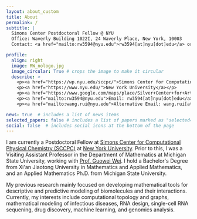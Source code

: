 ```yaml
---
layout: about_custom
title: About
permalink: /
subtitle: |
  Simons Center Postdoctoral Fellow @ NYU
  Office: Waverly Building 1022I, 24 Waverly Place, New York, 10003
  Contact: <a href="mailto:rw3594@nyu.edu">rw3594[at]nyu[dot]edu</a> or <a href="mailto:wang.rui@nyu.edu">wang.rui[at]nyu[dot]edu</a>

profile:
  align: right
  image: RW_nologo.jpg
  image_circular: True # crops the image to make it circular
  describe: >
    <p><a href="https://wp.nyu.edu/sccpc/">Simons Center for Computational Physical Chemistry</a></p> 
    <p><a href="https://www.nyu.edu/">New York University</a></p> 
    <p><a href="https://www.google.com/maps/place/Silver+Center+for+Arts+and+Science/@40.7300976,-73.9982679,17z/data=!3m1!5s0x89c259909021222b:0xb9bb6b98ab8feefb!4m14!1m7!3m6!1s0x89c25990990b5405:0xadad3d11ec59c6b4!2sSilver+Center+for+Arts+and+Science!8m2!3d40.7300976!4d-73.995693!16zL20vMDZ5cng3!3m5!1s0x89c25990990b5405:0xadad3d11ec59c6b4!8m2!3d40.7300976!4d-73.995693!16zL20vMDZ5cng3?entry=ttu">Office: Silver Center 1022I</a></p> 
    <p><a href="mailto:rw3594@nyu.edu">Email: rw3594[at]nyu[dot]edu</a></p> 
    <p><a href="mailto:wang.rui@nyu.edu">Alternative Email: wang.rui[at]nyu[dot]edu</a></p> 

news: true  # includes a list of news items
selected_papers: false # includes a list of papers marked as "selected={true}"
social: false  # includes social icons at the bottom of the page
---
```

I am currently a Postdoctoral Fellow at [Simons Center for Computational Physical Chemistry (SCCPC)](https://wp.nyu.edu/sccpc/) at [New York University](https://www.nyu.edu/). Prior to this, I was a Visiting Assistant Professor in the Department of Mathematics at Michigan State University, working with [Prof. Guowei Wei](https://users.math.msu.edu/users/weig/). I hold a Bachelor's Degree from Xi'an Jiaotong University in Mathematics and Applied Mathematics, and an Applied Mathematics Ph.D. from Michigan State University.

My previous research mainly focused on developing mathematical tools for descriptive and predictive modeling of biomolecules and their interactions. Currently, my interests include computational topology and graphs, mathematical modeling of infectious diseases, RNA design, single-cell RNA sequening, drug discovery, machine learning, and genomics analysis.

<!-- ### Research Interests
* Computational Topology and Graphs
* Mathematical Modeling of Infectious Disease
* Drug Discovery
* Genomics analysis
* Machine Learning and Deep Learning -->

<!-- <h3 class="card-title font-weight-medium">Research Interests</h3>
<ul class="card-text font-weight-light list-group list-group-flush">
    
<li class="list-group-item">
  <h5 class="font-italic">Computational Topology and Graphs</h5>
  <ul class="subitems">
      <li><span class="subitem">Persistent Laplacians, Persistent Path Laplacians</span></li>
      <li><span class="subitem">Geometric Graph Learning</span></li>
  </ul>
</li>

<li class="list-group-item">
  <h5 class="font-italic">Mathematical Modeling of Infectious Disease</h5>
  <ul class="subitems">
      <li><span class="subitem">Artificial intelligence forecasting of emerging infecious variants</span></li>
  </ul>
</li>

<li class="list-group-item">
<h5 class="font-italic">Genomics</h5>
  <ul class="subitems">
      <li><span class="subitem">DNA sequencing</span></li>
      <li><span class="subitem">UMAP-assisted clustering method</span></li>
  </ul>
</li>

<li class="list-group-item">
<h5 class="font-italic">Machine Learning</h5>
  <ul class="subitems">
      <li><span class="subitem">Convolution neural network(CNN); Multitask learning; Autoencoder; Generative Adversarial network (GAN)</span></li>
      <li><span class="subitem">Long Short Term Memory network (LSTM); Gated Recurrent Units (GRU) Transfer learning</span></li>
      <li><span class="subitem">U-Net, Clustering</span></li>
  </ul>
</li>
</ul> -->
